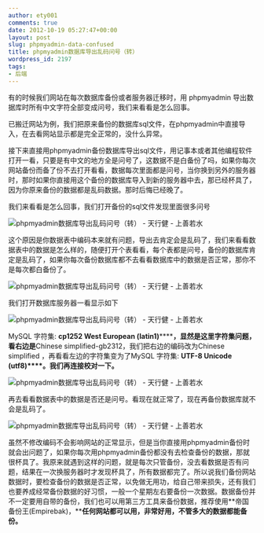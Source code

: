 ```yaml
---
author: ety001
comments: true
date: 2012-10-19 05:27:47+00:00
layout: post
slug: phpmyadmin-data-confused
title: phpmyadmin数据库导出乱码问号（转）
wordpress_id: 2197
tags:
- 后端
---
```


有的时候我们网站在每次数据库备份或者服务器迁移时，用 phpmyadmin 导出数据库时所有中文字符全部变成问号，我们来看看是怎么回事。

已搬迁网站为例，我们把原来备份的数据库sql文件，在phpmyadmin中直接导入，在去看网站显示都是完全正常的，没什么异常。

接下来直接用phpmyadmin备份数据库导出sql文件，用记事本或者其他编程软件打开一看，只要是有中文的地方全是问号了，这数据不是白备份了吗，如果你每次网站备份而备了份不去打开看看，数据每次里面都是问号，当你换到另外的服务器时，那时如果你直接用这个备份的数据库导入到新的服务器中去，那已经杯具了，因为你原来备份的数据都是乱码数据。那时后悔已经晚了。<!-- more -->

我们来看看是怎么回事，我们打开备份的sql文件发现里面很多问号


![phpmyadmin数据库导出乱码问号（转） - 天行健 - 上善若水](http://img4.ph.126.net/KZZ0Xk1hTvypYw4lI_q--A==/2498371893301624354.jpg)









这个原因是你数据表中编码本来就有问题，导出去肯定会是乱码了，我们来看看数据表中的数据是怎么样的，随便打开个表看看，每个表都是问号，备份的数据库肯定是乱码了，如果你每次备份数据库都不去看看数据库中的数据是否正常，那你不是每次都白备份了。


![phpmyadmin数据库导出乱码问号（转） - 天行健 - 上善若水](http://img1.ph.126.net/XuYyweT4F1WrZrr7l1Sqrg==/1644376813960835061.jpg)




我们打开数据库服务器一看显示如下


![phpmyadmin数据库导出乱码问号（转） - 天行健 - 上善若水](http://img0.ph.126.net/NzWzNsH2cBQ4BmoR0qKgog==/6597784449214234410.jpg)







MySQL 字符集: **cp1252 West European (latin1)********，显然是这里字符集问题，看右边是**Chinese simplified-gb2312，我们把右边的编码改为Chinese simplified ，再看看左边的字符集变为了MySQL 字符集: **UTF-8 Unicode (utf8)****。我们再连接校对一下。**







![phpmyadmin数据库导出乱码问号（转） - 天行健 - 上善若水](http://img2.ph.126.net/QUeoLtbxxKJIKsT5H_nFzw==/6598061526144262102.jpg)




再去看看数据表中的数据是否还是问号。看现在就正常了，现在再备份数据库就不会是乱码了。







![phpmyadmin数据库导出乱码问号（转） - 天行健 - 上善若水](http://img9.ph.126.net/mGFIUU6lJDXBxGbjTxsQvQ==/3031485499190947839.jpg)









虽然不修改编码不会影响网站的正常显示，但是当你直接用phpmyadmin备份时就会出问题了，如果你每次用phpmyadmin备份都没有去检查备份的数据，那就很杯具了。我原来就遇到这样的问题，就是每次只管备份，没去看数据是否有问题，结果在一次换服务器时才发现杯具了，所有数据都完了。所以说我们备份网站数据时，要检查备份的数据是否正常，以免做无用功，给自己带来损失，还有我们也要养成经常备份数据的好习惯，一般一个星期左右要备份一次数据。数据备份并不一定要用自带的备份，我们也可以用第三方工具来备份数据，推荐使用**帝国备份王(Empirebak)，****任何网站都可以用，非常好用，不管多大的数据都能备份。**


